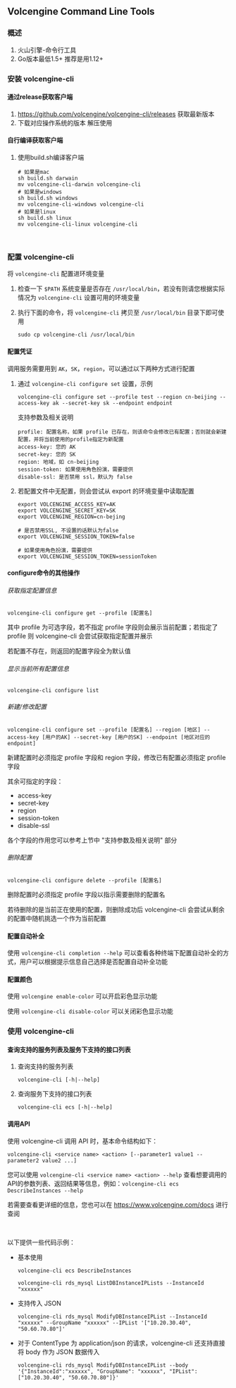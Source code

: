 ## Volcengine Command Line Tools
###  概述
1. 火山引擎-命令行工具
2. Go版本最低1.5+ 推荐是用1.12+

### 安装 volcengine-cli 

#### 通过release获取客户端
1. https://github.com/volcengine/volcengine-cli/releases 获取最新版本
2. 下载对应操作系统的版本 解压使用

#### 自行编译获取客户端

1. 使用build.sh编译客户端
    ```shell
    # 如果是mac 
    sh build.sh darwain
    mv volcengine-cli-darwin volcengine-cli
    # 如果是windows
    sh build.sh windows
    mv volcengine-cli-windows volcengine-cli
    # 如果是linux
    sh build.sh linux
    mv volcengine-cli-linux volcengine-cli
    ```


​    

### 配置 volcengine-cli

将 `volcengine-cli` 配置进环境变量

1. 检查一下 `$PATH` 系统变量是否存在 `/usr/local/bin`，若没有则请您根据实际情况为 `volcengine-cli` 设置可用的环境变量

2. 执行下面的命令，将 `volcengine-cli` 拷贝至 `/usr/local/bin` 目录下即可使用

    ```
    sudo cp volcengine-cli /usr/local/bin
    ```



#### 配置凭证

调用服务需要用到 `AK`，`SK`，`region`，可以通过以下两种方式进行配置
1. 通过 `volcengine-cli configure set` 设置，示例

   ```shell
   volcengine-cli configure set --profile test --region cn-beijing --access-key ak --secret-key sk --endpoint endpoint
   ```
   支持参数及相关说明

   ```shell
   profile: 配置名称，如果 profile 已存在，则该命令会修改已有配置；否则就会新建配置，并将当前使用的profile指定为新配置
   access-key: 您的 AK
   secret-key: 您的 SK
   region: 地域，如 cn-beijing
   session-token: 如果使用角色扮演，需要提供
   disable-ssl: 是否禁用 ssl，默认为 false
   ```

2. 若配置文件中无配置，则会尝试从 export 的环境变量中读取配置
   ```shell
   export VOLCENGINE_ACCESS_KEY=AK
   export VOLCENGINE_SECRET_KEY=SK
   export VOLCENGINE_REGION=cn-bejing
   
   # 是否禁用SSL, 不设置的话默认为false
   export VOLCENGINE_SESSION_TOKEN=false
   
   # 如果使用角色扮演，需要提供
   export VOLCENGINE_SESSION_TOKEN=sessionToken
   ```



#### configure命令的其他操作

###### 获取指定配置信息

```shell
volcengine-cli configure get --profile [配置名]
```

其中 profile 为可选字段，若不指定 profile 字段则会展示当前配置；若指定了 profile 则 volcengine-cli 会尝试获取指定配置并展示

若配置不存在，则返回的配置字段全为默认值



###### 显示当前所有配置信息

```shell
volcengine-cli configure list
```



###### 新建/修改配置

```shell
volcengine-cli configure set --profile [配置名] --region [地区] --access-key [用户的AK] --secret-key [用户的SK] --endpoint [地区对应的endpoint]
```

新建配置时必须指定 profile 字段和 region 字段，修改已有配置必须指定 profile 字段

其余可指定的字段：

- access-key
- secret-key
- region
- session-token
- disable-ssl

各个字段的作用您可以参考上节中 "支持参数及相关说明" 部分



###### 删除配置

```shell
volcengine-cli configure delete --profile [配置名]
```

删除配置时必须指定 profile 字段以指示需要删除的配置名

若待删除的是当前正在使用的配置，则删除成功后 volcengine-cli 会尝试从剩余的配置中随机挑选一个作为当前配置



#### 配置自动补全

使用 `volcengine-cli completion --help` 可以查看各种终端下配置自动补全的方式，用户可以根据提示信息自己选择是否配置自动补全功能



#### 配置颜色 

使用 `volcengine enable-color` 可以开启彩色显示功能

使用 `volcengine-cli disable-color` 可以关闭彩色显示功能




### 使用 volcengine-cli
#### 查询支持的服务列表及服务下支持的接口列表

1. 查询支持的服务列表
   ```shell
   volcengine-cli [-h|--help]
   ```
2. 查询服务下支持的接口列表
   ```shell
   volcengine-cli ecs [-h|--help]
   ```



#### 调用API

使用 volcengine-cli 调用 API 时，基本命令结构如下：

```shell
volcengine-cli <service name> <action> [--parameter1 value1 --parameter2 value2 ...]
```

您可以使用 `volcengine-cli <service name> <action> --help` 查看想要调用的API的参数列表、返回结果等信息，例如：`volcengine-cli ecs DescribeInstances --help`

若需要查看更详细的信息，您也可以在 https://www.volcengine.com/docs 进行查阅

<br/>

以下提供一些代码示例：

- 基本使用

    ```shell
    volcengine-cli ecs DescribeInstances
    ```

    ```shell
    volcengine-cli rds_mysql ListDBInstanceIPLists --InstanceId "xxxxxx"
    ```

- 支持传入 JSON

    ```shell
    volcengine-cli rds_mysql ModifyDBInstanceIPList --InstanceId "xxxxxx" --GroupName "xxxxxx" --IPList '["10.20.30.40", "50.60.70.80"]'
    ```

- 对于 ContentType 为 application/json 的请求，volcengine-cli 还支持直接将 body 作为 JSON 数据传入

    ```shell
    volcengine-cli rds_mysql ModifyDBInstanceIPList --body '{"InstanceId":"xxxxxx", "GroupName": "xxxxxx", "IPList": ["10.20.30.40", "50.60.70.80"]}'
    ```

    





